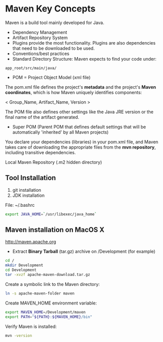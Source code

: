 # Maven Key Concepts


Maven is a build tool mainly developed for Java.

- Dependency Management
- Artifact Repository System
- Plugins provide the most functionality. Plugins are also
dependencies that need to be downloaded to be used.
- Conventions/best practices
- Standard Directory Structure:
Maven expects to find your code under:

```app_root/src/main/java/```

- POM = Project Object Model (xml file)

The pom.xml file defines the project's **metadata** and
the project's **Maven coordinates**, which is how Maven
uniquely identifies components:

\< Group_Name, Artifact_Name, Version \>

The POM file also defines other settings like the Java JRE
version or the final name of the artifact generated.

- Super POM (Parent POM that defines default settings that
will be automatically 'inherited' by all Maven projects)

You declare your dependencies (libraries) in your pom.xml
file, and Maven takes care of downloading the appropriate
files from the **mvn repository**, including transitive
dependencies.

Local Maven Repository (.m2 hidden directory)

## Tool Installation

1. git installation
2. JDK installation

File: ~/.bashrc
```bash
export JAVA_HOME=`/usr/libexec/java_home`
```

## Maven installation on MacOS X

http://maven.apache.org

- Extract **Binary Tarball** (tar.gz) archive on
/Development (for example)

```bash
cd /
mkdir Development
cd Development
tar -xvzf apache-maven-download.tar.gz
```

Create a symbolic link to the Maven directory:
```bash
ln -s apache-maven-folder maven
```

Create MAVEN_HOME environment variable:
```bash
export MAVEN_HOME=/Development/maven
export PATH="${PATH}:${MAVEN_HOME}/bin"
```

Verify Maven is installed:
```bash
mvn -version
```